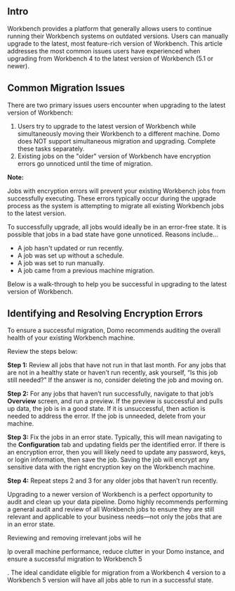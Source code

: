 

Intro
-------


 Workbench provides a platform that generally allows users to continue running their Workbench systems on outdated versions. Users can manually upgrade to the latest, most feature-rich version of Workbench. This article addresses the most common issues users have experienced when upgrading from Workbench 4 to the latest version of Workbench (5.1 or newer).

Common Migration Issues
-------------------------


 There are two primary issues users encounter when upgrading to the latest version of Workbench:


1. Users try to upgrade to the latest version of Workbench while simultaneously moving their Workbench to a different machine. Domo does NOT support simultaneous migration and upgrading. Complete these tasks separately.
2. Existing jobs on the "older" version of Workbench have encryption errors go unnoticed until the time of migration.


**Note:**

Jobs with encryption errors will prevent your existing Workbench jobs from successfully executing. These errors typically occur during the upgrade process as the system is attempting to migrate all existing Workbench jobs to the latest version.

To successfully upgrade, all jobs would ideally be in an error-free state. It is possible that jobs in a bad state have gone unnoticed. Reasons include...


* A job hasn't updated or run recently.
* A job was set up without a schedule.
* A job was set to run manually.
* A job came from a previous machine migration.


 Below is a walk-through to help you be successful in upgrading to the latest version of Workbench.

Identifying and Resolving Encryption Errors
---------------------------------------------


 To ensure a successful migration, Domo recommends auditing the overall health of your existing Workbench machine.


 Review the steps below:


**Step 1:**
 Review all jobs that have not run in that last month. For any jobs that are not in a healthy state or haven’t run recently, ask yourself, “Is this job still needed?” If the answer is no, consider deleting the job and moving on.


**Step 2:**
 For any jobs that haven’t run successfully, navigate to that job’s
 **Overview**
 screen, and run a preview. If the preview is successful and pulls up data, the job is in a good state. If it is unsuccessful, then action is needed to address the error. If the job is unneeded, delete from your machine.


**Step 3:**
 Fix the jobs in an error state. Typically, this will mean navigating to the
 **Configuration**
 tab and updating fields per the identified error. If there is an encryption error, then you will likely need to update any password, keys, or login information, then save the job. Saving the job will encrypt any sensitive data with the right encryption key on the Workbench machine.


**Step 4:**
 Repeat steps 2 and 3 for any older jobs that haven’t run recently.


 Upgrading to a newer version of Workbench is a perfect opportunity to audit and clean up your data pipeline. Domo highly recommends performing a general audit and review of all Workbench jobs to ensure they are still relevant and applicable to your business needs—not only the jobs that are in an error state.


 Reviewing and removing irrelevant jobs will he

lp overall machine performance, reduce clutter in your Domo instance, and ensure a successful migration to Workbench 5

. The ideal candidate eligible for migration from a Workbench 4 version to a Workbench 5 version will have all jobs able to run in a successful state.


